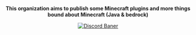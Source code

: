 <div align="center">

**This organization aims to publish some Minecraft plugins and more things bound about Minecraft (Java & bedrock)**

[![Discord Baner](https://discordapp.com/api/guilds/1071413512414449666/widget.png?style=banner2)](https://discord.gg/k69htTFCVk)


